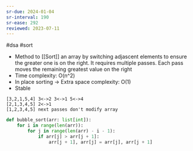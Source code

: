 ```yaml
---
sr-due: 2024-01-04
sr-interval: 190
sr-ease: 292
reviewed: 2023-07-11
---
```


#dsa #sort

- Method to [[Sort]] an array by switching adjascent elements to ensure the greater
  one is on the right. It requires multiple passes.
  Each pass moves the remaining greatest value on the right
- Time complexity: O(n^2)
- In place sorting -> Extra space complexity: O(1)
- Stable

```
[3,2,1,5,4] 3<->2 3<->1 5<->4
[2,1,3,4,5] 2<->1
[1,2,3,4,5] next passes don't modify array
```

```python
def bubble_sort(arr: list[int]):
    for i in range(len(arr)):
        for j in range(len(arr) - i - 1):
            if arr[j] > arr[j + 1]:
                arr[j + 1], arr[j] = arr[j], arr[j + 1]
```
